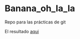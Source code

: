 # Banana_oh_la_la
Repo para las prácticas de git

El resultado [aqui](https://elenamlopez.github.io/Banana_oh_la_la/)
